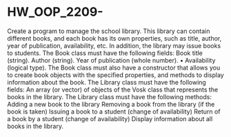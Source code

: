 # HW_OOP_2209-
Create a program to manage the school library. This library can contain different books, and each book has its own properties, such as title, author, year of publication, availability, etc. In addition, the library may issue books to students.
The Book class must have the following fields:﻿
Book title (string).
Author (string).
Year of publication (whole number).
• Availability (logical type).
The Book class must also have a constructor that allows you to create book objects with the specified properties, and methods to display information about the book.
The Library class must have the following fields:
An array (or vector) of objects of the Vosk class that represents the books in the library.
The Library class must have the following methods:
﻿﻿Adding a new book to the library
﻿﻿Removing a book from the library (if the book is taken)
Issuing a book to a student (change of availability)
﻿﻿Return of a book by a student (change of availability)
Display information about all books in the library.
